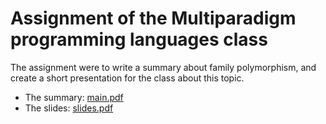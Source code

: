 

Assignment of the Multiparadigm programming languages class
====

The assignment were to write a summary about family polymorphism, and create a short presentation for the class about this topic.

* The summary: [main.pdf](main.pdf)
* The slides: [slides.pdf](slides.pdf)

